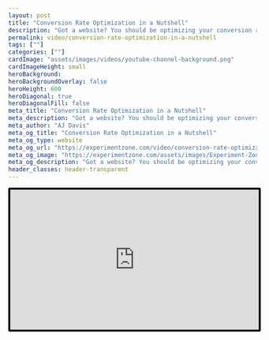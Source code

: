 ```yaml
---
layout: post
title: "Conversion Rate Optimization in a Nutshell"
description: "Got a website? You should be optimizing your conversion rate. Learn how to increase conversion with just small changes to your site without spending more on ads."
permalink: video/conversion-rate-optimization-in-a-nutshell
tags: [""]
categories: [""]
cardImage: "assets/images/videos/youtube-channel-background.png"
cardImageHeight: small
heroBackground:
heroBackgroundOverlay: false
heroHeight: 600
heroDiagonal: true
heroDiagonalFill: false
meta_title: "Conversion Rate Optimization in a Nutshell"
meta_description: "Got a website? You should be optimizing your conversion rate. Learn how to increase conversion with just small changes to your site without spending more on ads."
meta_author: "AJ Davis"
meta_og_title: "Conversion Rate Optimization in a Nutshell"
meta_og_type: website
meta_og_url: "https://experimentzone.com/video/conversion-rate-optimization-in-a-nutshell"
meta_og_image: "https://experimentzone.com/assets/images/Experiment-Zone-logo-color.png"
meta_og_description: "Got a website? You should be optimizing your conversion rate. Learn how to increase conversion with just small changes to your site without spending more on ads."
header_classes: header-transparent
---
```


<style>
    .video {
        border: 4px solid black;
        border-radius: 3px;
    }
    .work-summary {
        border: 0px solid black;
    }
    .iframe-container{
        position: relative;
        width: 100%;
        padding-bottom: 56.25%; 
        height: 0;
    }
    .iframe-container iframe{
        position: absolute;
        top:0;
        left: 0;
        width: 100%;
        height: 100%;
    }
</style>

<div class="mt-0 mt-md-n20 work work-summary justify-content-center iframe-container">
    <iframe class="video" src="https://www.youtube.com/embed/RkjpAuujR3Q" title="YouTube video player" frameborder="0" allow="accelerometer; autoplay; clipboard-write; encrypted-media; gyroscope; picture-in-picture" allowfullscreen></iframe>
</div>
